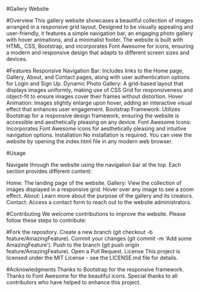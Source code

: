 #Gallery Website

#Overview
This gallery website showcases a beautiful collection of images arranged in a responsive grid layout. Designed to be visually appealing and user-friendly, it features a simple navigation bar, an engaging photo gallery with hover animations, and a minimalist footer. The website is built with HTML, CSS, Bootstrap, and incorporates Font Awesome for icons, ensuring a modern and responsive design that adapts to different screen sizes and devices.

#Features
Responsive Navigation Bar: Includes links to the Home page, Gallery, About, and Contact pages, along with user authentication options for Login and Sign Up.
Dynamic Photo Gallery: A grid-based layout that displays images uniformly, making use of CSS Grid for responsiveness and object-fit to ensure images cover their frames without distortion.
Hover Animation: Images slightly enlarge upon hover, adding an interactive visual effect that enhances user engagement.
Bootstrap Framework: Utilizes Bootstrap for a responsive design framework, ensuring the website is accessible and aesthetically pleasing on any device.
Font Awesome Icons: Incorporates Font Awesome icons for aesthetically pleasing and intuitive navigation options.
Installation
No installation is required. You can view the website by opening the index.html file in any modern web browser.

#Usage

Navigate through the website using the navigation bar at the top. Each section provides different content:

Home: The landing page of the website.
Gallery: View the collection of images displayed in a responsive grid. Hover over any image to see a zoom effect.
About: Learn more about the purpose of the gallery and its creators.
Contact: Access a contact form to reach out to the website administrators.

#Contributing
We welcome contributions to improve the website. Please follow these steps to contribute:

#Fork the repository.
Create a new branch (git checkout -b feature/AmazingFeature).
Commit your changes (git commit -m 'Add some AmazingFeature').
Push to the branch (git push origin feature/AmazingFeature).
Open a Pull Request.
License
This project is licensed under the MIT License - see the LICENSE.md file for details.

#Acknowledgments
Thanks to Bootstrap for the responsive framework.
Thanks to Font Awesome for the beautiful icons.
Special thanks to all contributors who have helped to enhance this project.

